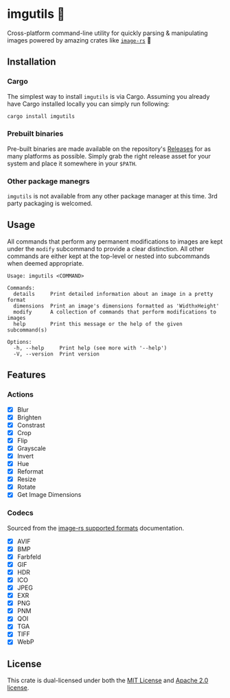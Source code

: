 # imgutils 🌸

Cross-platform command-line utility for quickly parsing & manipulating images powered by amazing crates like [`image-rs`](https://crates.io/crates/image) 💜

## Installation

### Cargo

The simplest way to install `imgutils` is via Cargo. Assuming you already have Cargo installed locally you can simply run following:

```sh
cargo install imgutils
```

### Prebuilt binaries

Pre-built binaries are made available on the repository's [Releases](https://github.com/Blooym/imgutils/releases) for as many platforms as possible. Simply grab the right release asset for your system and place it somewhere in your `$PATH`.

### Other package manegrs

`imgutils` is not available from any other package manager at this time. 3rd party packaging is welcomed.

## Usage

All commands that perform any permanent modifications to images are kept under the `modify` subcommand to provide a clear distinction. All other commands are either kept at the top-level or nested into subcommands when deemed appropriate.

```
Usage: imgutils <COMMAND>

Commands:
  details     Print detailed information about an image in a pretty format
  dimensions  Print an image's dimensions formatted as 'WidthxHeight'
  modify      A collection of commands that perform modifications to images
  help        Print this message or the help of the given subcommand(s)

Options:
  -h, --help     Print help (see more with '--help')
  -V, --version  Print version
```

## Features

### Actions

* [x] Blur
* [x] Brighten
* [x] Constrast
* [x] Crop
* [x] Flip
* [x] Grayscale
* [x] Invert
* [x] Hue
* [x] Reformat
* [x] Resize
* [x] Rotate
* [x] Get Image Dimensions

### Codecs

Sourced from the [image-rs supported formats](https://docs.rs/image/latest/image/codecs/index.html#supported-formats) documentation.

* [x] AVIF
* [x] BMP
* [x] Farbfeld
* [x] GIF
* [x] HDR
* [x] ICO
* [x] JPEG
* [x] EXR
* [x] PNG
* [x] PNM
* [x] QOI
* [x] TGA
* [x] TIFF
* [x] WebP

## License

This crate is dual-licensed under both the [MIT License](./LICENSE-MIT) and [Apache 2.0 license](./LICENSE-APACHE).